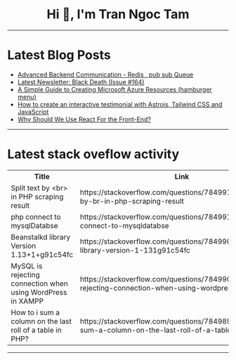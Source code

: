<h1 align="center">Hi 👋, I'm Tran Ngoc Tam</h1>

---

# Latest Blog Posts 
<!-- BLOG-POST-LIST:START -->
- [Advanced Backend Communication - Redis , pub sub Queue](https://dev.to/jay818/advanced-backend-communication-redis-pub-sub-queue-880)
- [Latest Newsletter: Black Death &lpar;Issue #164&rpar;](https://dev.to/mjgs/latest-newsletter-black-death-issue-164-4k9k)
- [A Simple Guide to Creating Microsoft Azure Resources &lpar;hamburger menu&rpar;](https://dev.to/olawaleoloye/a-simple-guide-to-creating-microsoft-azure-resources-hamburger-menu-1g33)
- [How to create an interactive testimonial with Astrojs, Tailwind CSS and JavaScript](https://dev.to/mike_andreuzza/how-to-create-an-interactive-testimonial-with-astrojs-tailwind-css-and-javascript-d3f)
- [Why Should We Use React For the Front-End?](https://dev.to/arnabsahawrk/why-should-we-use-react-for-the-front-end-40e9)
<!-- BLOG-POST-LIST:END -->

---

# Latest stack oveflow activity
<table>
  <tr><th>Title</th><th>Link</th></tr>
  <!-- STACKOVERFLOW:START --><tr><td>Split text by &lt;br&gt; in PHP scraping result</td><td>https://stackoverflow.com/questions/78499191/split-text-by-br-in-php-scraping-result</td></tr><tr><td>php connect to mysqlDatabse</td><td>https://stackoverflow.com/questions/78499136/php-connect-to-mysqldatabse</td></tr><tr><td>Beanstalkd library Version 1.13+1+g91c54fc</td><td>https://stackoverflow.com/questions/78499055/beanstalkd-library-version-1-131g91c54fc</td></tr><tr><td>MySQL is rejecting connection when using WordPress in XAMPP</td><td>https://stackoverflow.com/questions/78499035/mysql-is-rejecting-connection-when-using-wordpress-in-xampp</td></tr><tr><td>How to i sum a column on the last roll of a table in PHP?</td><td>https://stackoverflow.com/questions/78498914/how-to-i-sum-a-column-on-the-last-roll-of-a-table-in-php</td></tr><!-- STACKOVERFLOW:END -->
</table>

---


